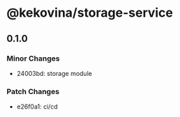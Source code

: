 # @kekovina/storage-service

## 0.1.0

### Minor Changes

- 24003bd: storage module

### Patch Changes

- e26f0a1: ci/cd
